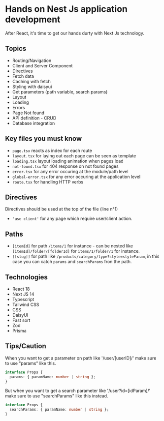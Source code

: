 # Hands on Nest Js application development

After React, it's time to get our hands durty with Next Js technology.

## Topics

- Routing/Navigation
- Client and Server Component
- Directives
- Fetch data
- Caching with fetch
- Styling with daisyui
- Get parameters (path variable, search params)
- Layout
- Loading
- Errors
- Page Not found
- API definition - CRUD
- Database integration

## Key files you must know

- `page.tsx` reacts as index for each route
- `layout.tsx` for laying out each page can be seen as template
- `loading.tsx` layout loading animation when pages load
- `not-found.tsx` for 404 response on not found pages
- `error.tsx` for any error occuring at the module/path level
- `global-error.tsx` for any error occuring at the application level
- `route.tsx` for handling HTTP verbs

## Directives

Directives should be used at the top of the file (line n°1)

- `'use client'` for any page which require user/client action.

## Paths

- `[itemId]` for path `/items/1` for instance - can be nested like `[itemId]/folder/[folderId]` for `items/1/folder/1` for instance.
- `[[slug]]` for path like `/products/category/type?style=styleParam`, in this case you can catch `params` and `searchParams` fron the path.

## Technologies

- React 18
- Next JS 14
- Typescript
- Tailwind CSS
- CSS
- DaisyUI
- Fast sort
- Zod
- Prisma

## Tips/Caution

When you want to get a parameter on path like '/user/[userID]/' make sure to use "params" like this.

```ts
interface Props {
  params: { paramName: number | string };
}
```

But when you want to get a search parameter like '/user?id=[idParam]/' make sure to use "searchParams" like this instead.

```ts
interface Props {
  searchParams: { paramName: number | string };
}
```
